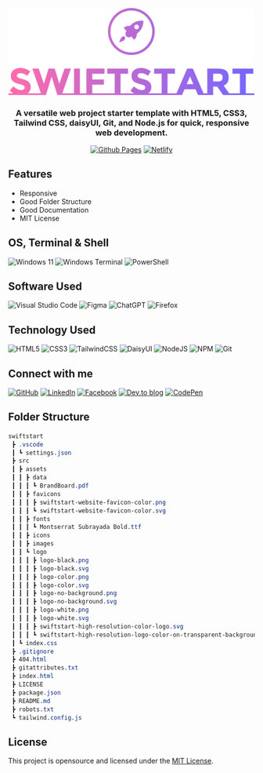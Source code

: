 <div align="center"><a href="https://github.com/devbytemehedi/swiftstart.git"><img src="./src/assets/logo/logo-no-background.svg"></a></div>
<div align="center">
 <h3><strong>A versatile web project starter template with HTML5, CSS3, Tailwind CSS, daisyUI, Git, and Node.js for quick, responsive web development.</strong></h3>
</div>
<div align="center"><a href="https://devbytemehedi.github.io/swiftstart"> <img src="https://img.shields.io/badge/github%20pages-121013?style=for-the-badge&logo=github&logoColor=white" alt="Github Pages"></a> <a href="https://swiftstart.netlify.app"><img src="https://img.shields.io/badge/netlify-%23000000.svg?style=for-the-badge&logo=netlify&logoColor=#00C7B7" alt="Netlify"></a></div>

## Features

- Responsive
- Good Folder Structure
- Good Documentation
- MIT License

## OS, Terminal & Shell
![Windows 11](https://img.shields.io/badge/Windows%2011-%230079d5.svg?style=for-the-badge&logo=Windows%2011&logoColor=white) ![Windows Terminal](https://img.shields.io/badge/Windows%20Terminal-%234D4D4D.svg?style=for-the-badge&logo=windows-terminal&logoColor=white) ![PowerShell](https://img.shields.io/badge/PowerShell-%235391FE.svg?style=for-the-badge&logo=powershell&logoColor=white) 

## Software Used
![Visual Studio Code](https://img.shields.io/badge/Visual%20Studio%20Code-0078d7.svg?style=for-the-badge&logo=visual-studio-code&logoColor=white) ![Figma](https://img.shields.io/badge/figma-%23F24E1E.svg?style=for-the-badge&logo=figma&logoColor=white) ![ChatGPT](https://img.shields.io/badge/chatGPT-74aa9c?style=for-the-badge&logo=openai&logoColor=white) ![Firefox](https://img.shields.io/badge/Firefox-FF7139?style=for-the-badge&logo=Firefox-Browser&logoColor=white)

## Technology Used
![HTML5](https://img.shields.io/badge/html5-%23E34F26.svg?style=for-the-badge&logo=html5&logoColor=white) ![CSS3](https://img.shields.io/badge/css3-%231572B6.svg?style=for-the-badge&logo=css3&logoColor=white) ![TailwindCSS](https://img.shields.io/badge/tailwindcss-%2338B2AC.svg?style=for-the-badge&logo=tailwind-css&logoColor=white) ![DaisyUI](https://img.shields.io/badge/daisyui-5A0EF8?style=for-the-badge&logo=daisyui&logoColor=white) ![NodeJS](https://img.shields.io/badge/node.js-6DA55F?style=for-the-badge&logo=node.js&logoColor=white) ![NPM](https://img.shields.io/badge/NPM-%23CB3837.svg?style=for-the-badge&logo=npm&logoColor=white) ![Git](https://img.shields.io/badge/git-%23F05033.svg?style=for-the-badge&logo=git&logoColor=white)

## Connect with me
[![GitHub](https://img.shields.io/badge/github-%23121011.svg?style=for-the-badge&logo=github&logoColor=white)](https://github.com/devbytemehedi) [![LinkedIn](https://img.shields.io/badge/linkedin-%230077B5.svg?style=for-the-badge&logo=linkedin&logoColor=white)](https://www.linkedin.com/in/devbytemehedi/) [![Facebook](https://img.shields.io/badge/Facebook-%231877F2.svg?style=for-the-badge&logo=Facebook&logoColor=white)](https://facebook.com/iamrealmehedi) [![Dev.to blog](https://img.shields.io/badge/dev.to-0A0A0A?style=for-the-badge&logo=dev.to&logoColor=white)](https://dev.to/devbytemehedi) [![CodePen](https://img.shields.io/badge/Codepen-000000?style=for-the-badge&logo=codepen&logoColor=white)](https://codepen.io/devbytemehedi)



## Folder Structure

```scss
swiftstart
 ┣ .vscode
 ┃ ┗ settings.json
 ┣ src
 ┃ ┣ assets
 ┃ ┃ ┣ data
 ┃ ┃ ┃ ┗ BrandBoard.pdf
 ┃ ┃ ┣ favicons
 ┃ ┃ ┃ ┣ swiftstart-website-favicon-color.png
 ┃ ┃ ┃ ┗ swiftstart-website-favicon-color.svg
 ┃ ┃ ┣ fonts
 ┃ ┃ ┃ ┗ Montserrat Subrayada Bold.ttf
 ┃ ┃ ┣ icons
 ┃ ┃ ┣ images
 ┃ ┃ ┗ logo
 ┃ ┃ ┃ ┣ logo-black.png
 ┃ ┃ ┃ ┣ logo-black.svg
 ┃ ┃ ┃ ┣ logo-color.png
 ┃ ┃ ┃ ┣ logo-color.svg
 ┃ ┃ ┃ ┣ logo-no-background.png
 ┃ ┃ ┃ ┣ logo-no-background.svg
 ┃ ┃ ┃ ┣ logo-white.png
 ┃ ┃ ┃ ┣ logo-white.svg
 ┃ ┃ ┃ ┣ swiftstart-high-resolution-color-logo.svg
 ┃ ┃ ┃ ┗ swiftstart-high-resolution-logo-color-on-transparent-background.svg
 ┃ ┗ index.css
 ┣ .gitignore
 ┣ 404.html
 ┣ gitattributes.txt
 ┣ index.html
 ┣ LICENSE
 ┣ package.json
 ┣ README.md
 ┣ robots.txt
 ┗ tailwind.config.js


```
## License

This project is opensource and licensed under the [MIT License](./LICENSE).
